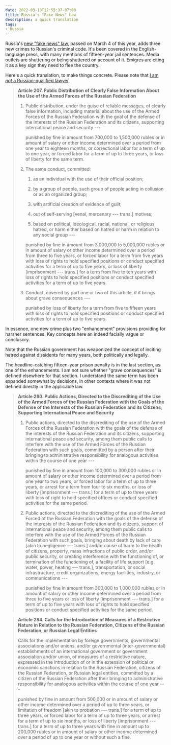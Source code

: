 ```yaml
---
date: 2022-03-13T12:55:37-07:00
title: Russia's "Fake News" Law
description: a quick translation
tags:
- Russia
---
```


Russia's [new "fake news" law](/files/russian-fake-news-law.pdf), passed on March 4 of this year, adds three new crimes to Russian's criminal code.  It's been covered in the English-language press, with many mentions of fifteen-year jail sentences.  Media outlets are shuttering or being shuttered on account of it.  Emigres are citing it as a key sign they need to flee the country.

Here's a quick translation, to make things concrete.  Please note that [I am _not_ a Russian-qualified lawyer](https://notmylaw.com).

> **Article 207.  Public Distribution of Clearly False Information About the Use of the Armed Forces of the Russian Federation**
>
> 1.  Public distribution, under the guise of reliable messages, of clearly false information, including material about the use of the Armed Forces of the Russian Federation with the goal of the defense of the interests of the Russian Federation and its citizens, supporting international peace and security ---
>
>     punished by fine in amount from 700,000 to 1,500,000 rubles or in amount of salary or other income determined over a period from one year to eighteen months, or correctional labor for a term of up to one year, or forced labor for a term of up to three years, or loss of liberty for the same term.
>
> 2.  The same conduct, committed:
>
>     1.  as an individual with the use of their official position;
>
>     2.  by a group of people, such group of people acting in collusion or as an organized group;
>
>     3.  with artificial creation of evidence of guilt;
>
>     4.  out of self-serving [venal, mercenary --- trans.] motives;
>
>     5.  based on political, ideological, racial, national, or religious hatred, or harm either based on hatred or harm in relation to any social group ---
>
>     punished by fine in amount from 3,000,000 to 5,000,000 rubles or in amount of salary or other income determined over a period from three to five years, or forced labor for a term from five years with loss of rights to hold specified positions or conduct specified activities for a term of up to five years, or loss of liberty [imprisonment --- trans.] for a term from five to ten years with loss of rights to hold specified positions or conduct specified activities for a term of up to five years.
>
> 3.  Conduct, covered by part one or two of this article, if it brings about grave consequences ---
>
>     punished by loss of liberty for a term from five to fifteen years with loss of rights to hold specified positions or conduct specified activities for a term of up to five years.

In essence, one new crime plus two "enhancement" provisions providing for harsher sentences.  Key concepts here an indeed facially vague or conclusory.

Note that the Russian government has weaponized the concept of inciting hatred against dissidents for many years, both politically and legally.

The headline-catching fifteen-year prison penalty is in the last section, as one of the enhancements.  I am not sure whether "grave consequences" is defined elsewhere for that section.  I understand the same term has been expanded somewhat by decisions, in other contexts where it was not defined directly in the applicable law.

> **Article 280.  Public Actions, Directed to the Discrediting of the Use of the Armed Forces of the Russian Federation with the Goals of the Defense of the Interests of the Russian Federation and its Citizens, Supporting International Peace and Security**
>
> 1.  Public actions, directed to the discrediting of the use of the Armed Forces of the Russian Federation with the goals of the defense of the interests of the Russian Federation and its citizens, supporting international peace and security, among them public calls to interfere with the use of the Armed Forces of the Russian Federation with such goals, committed by a person after their bringing to administrative responsibility for analogous activities within the course of one year ---
>
>     punished by fine in amount from 100,000 to 300,000 rubles or in amount of salary or other income determined over a period from one year to two years, or forced labor for a term of up to three years, or arrest for a term from four to six months, or loss of liberty [imprisonment --- trans.] for a term of up to three years with loss of right to hold specified offices or conduct specified activities for the same period.
>
> 2.  Public actions, directed to the discrediting of the use of the Armed Forced of the Russian Federation with the goals of the defense of the interests of the Russian Federation and its citizens, support of international peace and security, among them public calls to interfere with the use of the Armed Forces of the Russian Federation with such goals, bringing about death by lack of care [akin to negligence --- trans.] and/or cause of harm to the health of citizens, property, mass infractions of public order, and/or public security, or creating interference with the functioning of, or termination of the functioning of, a facility of life support [e.g. water, power, heating --- trans.], transportation, or social infrastructure, credit organizations, energy facilities, industry, or communications ---
>
>     punished by fine in amount from 300,000 to 1,000,000 rubles or in amount of salary or other income determined over a period from three to five years or loss of liberty  [imprisonment --- trans.] for a term of up to five years with loss of rights to hold specified positions or conduct specified activities for the same period.

> **Article 284.  Calls for the Introduction of Measures of a Restrictive Nature in Relation to the Russian Federation, Citizens of the Russian Federation, or Russian Legal Entities**
>
> Calls for the implementation by foreign governments, governmental associations and/or unions, and/or governmental (inter-governmental) establishments of an international government or government association and/or union, of measures of a restrictive nature, expressed in the introduction of or in the extension of political or economic sanctions in relation to the Russian Federation, citizens of the Russian Federation, or Russian legal entities, committed by a citizen of the Russian Federation after their bringing to administrative responsibility for analogous activities within the course of one year ---
>
> punished by fine in amount from 500,000 or in amount of salary or other income determined over a period of up to three years, or limitation of freedom [akin to probation --- trans.] for a term of up to three years, or forced labor for a term of up to three years, or arrest for a term of up to six months, or loss of liberty [imprisonment --- trans.] for a term of up to three years with fine in amount up to 200,000 rubles or in amount of salary or other income determined over a period of up to one year or without such a fine.

